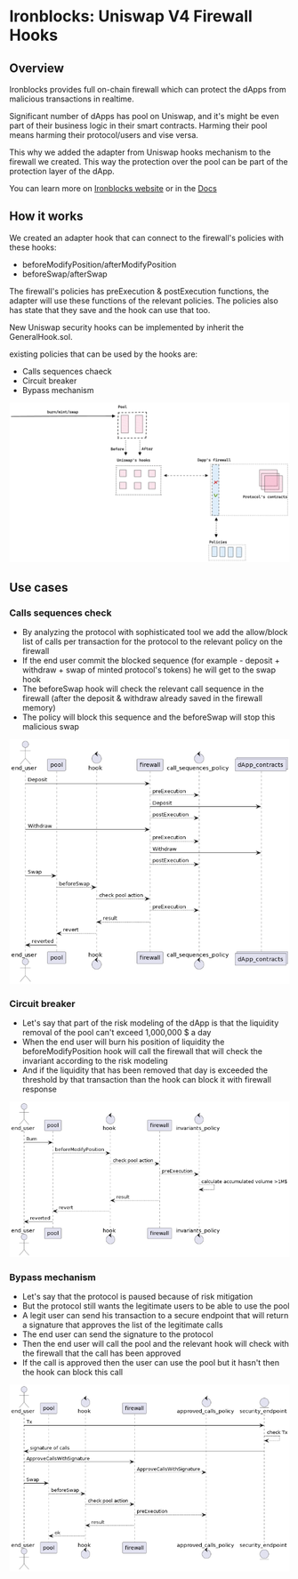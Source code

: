 # Ironblocks: Uniswap V4 Firewall Hooks  

## Overview 
Ironblocks provides full on-chain firewall which can protect the dApps from malicious transactions in realtime.

Significant number of dApps has pool on Uniswap, and it's might be even part of their business logic in their smart contracts.
Harming their pool means harming their protocol/users and vise versa.

This why we added the adapter from Uniswap hooks mechanism to the firewall we created.
This way the protection over the pool can be part of the protection layer of the dApp.

You can learn more on [Ironblocks website](https://ironblocks.com) or in the [Docs](https://ironblocks.readme.io/docs) 

## How it works
We created an adapter hook that can connect to the firewall's policies with these hooks:
- beforeModifyPosition/afterModifyPosition
- beforeSwap/afterSwap

The firewall's policies has preExecution & postExecution functions, the adapter will use these functions of the relevant policies.
The policies also has state that they save and the hook can use that too.

New Uniswap security hooks can be implemented by inherit the GeneralHook.sol.

existing policies that can be used by the hooks are:
- Calls sequences chaeck
- Circuit breaker
- Bypass mechanism

![diagram-firewall general_hook](https://github.com/ironblocks/onchain-firewall/blob/main/contracts/uniswap-hooks/general_uniswap_hook.png)

## Use cases

### Calls sequences check

- By analyzing the protocol with sophisticated tool we add the allow/block list of calls per transaction for the protocol to the relevant policy on the firewall
- If the end user commit the blocked sequence (for example - deposit + withdraw + swap of minted protocol's tokens) he will get to the swap hook
- The beforeSwap hook will check the relevant call sequence in the firewall (after the deposit & withdraw already saved in the firewall memory)
- The policy will block this sequence and the beforeSwap will stop this malicious swap

![diagram-firewall call_sequences_hook](https://github.com/ironblocks/onchain-firewall/blob/main/contracts/uniswap-hooks/call_sequences_hook_flow.png)

### Circuit breaker

- Let's say that part of the risk modeling of the dApp is that the liquidity removal of the pool can't exceed 1,000,000 $ a day
- When the end user will burn his position of liquidity the beforeModifyPosition hook will call the firewall that will check the invariant according to the risk modeling
- And if the liquidity that has been removed that day is exceeded the threshold by that transaction than the hook can block it with firewall response

![diagram-firewall call_sequences_hook](https://github.com/ironblocks/onchain-firewall/blob/main/contracts/uniswap-hooks/circuit_breaker_hook_flow.png)

### Bypass mechanism

- Let's say that the protocol is paused because of risk mitigation
- But the protocol still wants the legitimate users to be able to use the pool
- A legit user can send his transaction to a secure endpoint that will return a signature that approves the list of the legitimate calls
- The end user can send the signature to the protocol
- Then the end user will call the pool and the relevant hook will check with the firewall that the call has been approved
- If the call is approved then the user can use the pool but it hasn't then the hook can block this call

![diagram-firewall call_sequences_hook](https://github.com/ironblocks/onchain-firewall/blob/main/contracts/uniswap-hooks/approved_calls_hook_flow.png)